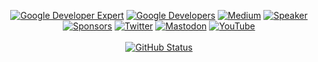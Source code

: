 <p align="center" dir="auto">
<a href="https://developers.google.com/community/experts/directory/profile/profile-jaewoong-eum" rel="nofollow"><img alt="Google Developer Expert" src="https://camo.githubusercontent.com/6a85b185b59a22e51574c5de48ab22d293778a19d3bd50dc3c74cda1a88e4fbc/68747470733a2f2f736b79646f7665732e6769746875622e696f2f6261646765732f6764652e737667" data-canonical-src="https://skydoves.github.io/badges/gde.svg" style="max-width: 100%;"></a> 
<a href="https://devlibrary.withgoogle.com/authors/skydoves" rel="nofollow"><img alt="Google Developers" src="https://camo.githubusercontent.com/cf5fd02b69247dd9a7339e41ff1419b95f73b780e4c39df132a54ab4dd7b293e/68747470733a2f2f736b79646f7665732e6769746875622e696f2f6261646765732f676f6f676c652d6465766c69622e737667" data-canonical-src="https://skydoves.github.io/badges/google-devlib.svg" style="max-width: 100%;"></a>
<a href="https://medium.com/@skydoves" rel="nofollow"><img alt="Medium" src="https://camo.githubusercontent.com/05b16deae34bcd67a2eb51c8cb3925ee59849d1262ad9fe74ddae037d5a2a8c3/68747470733a2f2f736b79646f7665732e6769746875622e696f2f6261646765732f53746f72792d4d656469756d2e737667" data-canonical-src="https://skydoves.github.io/badges/Story-Medium.svg" style="max-width: 100%;"></a>
<a href="https://speakerdeck.com/skydoves" rel="nofollow"><img alt="Speaker" src="https://camo.githubusercontent.com/be655c6e590861909b978ae85f269e73b5ed15f149cc5a3f196ead01e9ec6721/68747470733a2f2f736b79646f7665732e6769746875622e696f2f6261646765732f737065616b65722e737667" data-canonical-src="https://skydoves.github.io/badges/speaker.svg" style="max-width: 100%;"></a><br>
<a href="https://github.com/sponsors/skydoves"><img alt="Sponsors" src="https://camo.githubusercontent.com/c9947664e5304103c2e3734cf1fe2f32801bab9713d140db50967e48d43f04da/68747470733a2f2f736b79646f7665732e6769746875622e696f2f6261646765732f62616467655f73706f6e736f72732e737667" data-canonical-src="https://skydoves.github.io/badges/badge_sponsors.svg" style="max-width: 100%;"></a>
<a href="https://twitter.com/github_skydoves" rel="nofollow"><img alt="Twitter" src="https://camo.githubusercontent.com/478eafcbfe89a06eee6d82eb3423128517be172a41fb8deef228bb3f093ad07a/68747470733a2f2f736b79646f7665732e6769746875622e696f2f6261646765732f747769747465722e737667" data-canonical-src="https://skydoves.github.io/badges/twitter.svg" style="max-width: 100%;"></a>
<a href="https://androiddev.social/@skydoves" rel="nofollow"><img alt="Mastodon" src="https://camo.githubusercontent.com/82e7459fb1f3dea564365bba3e9c0f59af1eced57831cf1aa7e4d42c258da285/68747470733a2f2f736b79646f7665732e6769746875622e696f2f6261646765732f6d6173746f646f6e2e737667" data-canonical-src="https://skydoves.github.io/badges/mastodon.svg" style="max-width: 100%;"></a>
<a href="https://www.youtube.com/@skydoves" rel="nofollow"><img alt="YouTube" src="https://camo.githubusercontent.com/a68cfe65021820c80a933b1a6e1b8f7682a784605bd32698ce46bad520fddd2b/68747470733a2f2f736b79646f7665732e6769746875622e696f2f6261646765732f646f76652d796f75747562652e737667" data-canonical-src="https://skydoves.github.io/badges/dove-youtube.svg" style="max-width: 100%;"></a><br><br>
<a href="https://github.com/arfindev"><img alt="GitHub Status" src="https://camo.githubusercontent.com/e0ea41313afc94cbb9fa2e45e543e0005af0f3749ea8b6c6805c2652a27d494b/68747470733a2f2f6769746875622d726561646d652d73746174732e76657263656c2e6170702f6170693f757365726e616d653d736b79646f76657326686964653d636f6e74726962732673686f775f69636f6e733d7472756526696e636c7564655f616c6c5f636f6d6d6974733d7472756526636f756e745f707269766174653d74727565" data-canonical-src="https://github-readme-stats.vercel.app/api?username=arfindev&amp;hide=contribs&amp;show_icons=true&amp;include_all_commits=true&amp;count_private=true" style="max-width: 100%;"></a>
</p>
